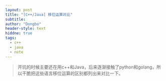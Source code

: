 ```yaml
---
layout: post
title: "[C++/Java] 移位运算对比"
subtitle: 
author: "Dongbo"
header-style: text
hiddne: true
tags:
  - c++
  - java
  - note
---
```


> 开坑的时候主要还在用c++和Java，后来逐渐接触了python和golang，所以干脆把这些语言移位运算的区别都列出来对比一下。


